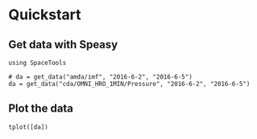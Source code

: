 # Quickstart

## Get data with Speasy

```@example share
using SpaceTools

# da = get_data("amda/imf", "2016-6-2", "2016-6-5")
da = get_data("cda/OMNI_HRO_1MIN/Pressure", "2016-6-2", "2016-6-5")
```

## Plot the data

```@example share
tplot([da])
```